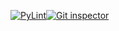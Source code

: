 [![PyLint](https://github.com/99003654/App_for_student/actions/workflows/pylint.yml/badge.svg)](https://github.com/99003654/App_for_student/actions/workflows/pylint.yml)[![Git inspector](https://github.com/99003654/App_for_student/actions/workflows/gitinspector.yml/badge.svg)](https://github.com/99003654/App_for_student/actions/workflows/gitinspector.yml)
